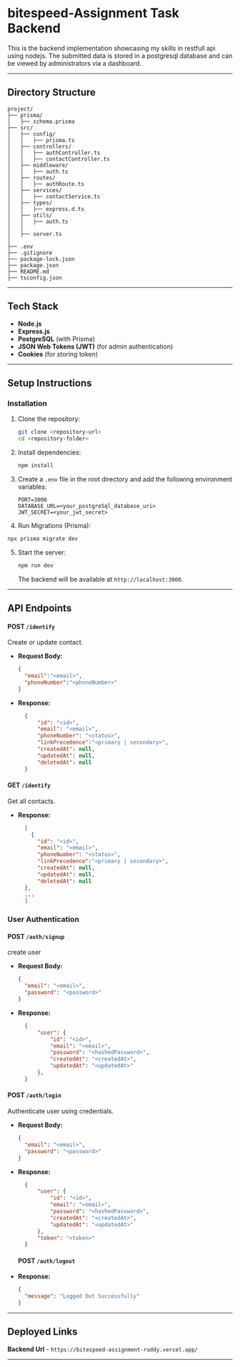 # bitespeed-Assignment Task Backend

This is the backend implementation showcasing my skills in restfull api using nodejs. The submitted data is stored in a postgresql database and can be viewed by administrators via a dashboard.

---

## Directory Structure

```
project/
├── prisma/
│   ├── schema.prisma
├── src/
│   ├── config/
│   │   ├── prisma.ts
│   ├── controllers/
│   │   ├── authController.ts
│   │   ├── contactController.ts
│   ├── middleware/
│   │   ├── auth.ts
│   ├── routes/
│   │   ├── authRoute.ts
│   ├── services/
│   │   ├── contactService.ts
│   ├── types/
│   │   ├── express.d.ts
│   ├── utils/
│   │   ├── auth.ts
│   │ 
│   ├── server.ts
│
├── .env
├── .gitignore
├── package-lock.json
├── package.json
├── README.md
├── tsconfig.json
```

---


## Tech Stack

- **Node.js**
- **Express.js**
- **PostgreSQL** (with Prisma)
- **JSON Web Tokens (JWT)** (for admin authentication)
- **Cookies** (for storing token)

---

## Setup Instructions


### Installation

1. Clone the repository:
   ```bash
   git clone <repository-url>
   cd <repository-folder>
   ```

2. Install dependencies:
   ```bash
   npm install
   ```

3. Create a `.env` file in the root directory and add the following environment variables:
   ```env
   PORT=3000
   DATABASE_URL=<your_postgreSql_database_uri>
   JWT_SECRET=<your_jwt_secret>
   ```
   
4.  Run Migrations (Prisma):
   ```bash
   npx prisma migrate dev
   ```

5. Start the server:
   ```bash
   npm run dev
   ```
   The backend will be available at `http://localhost:3000`.

---

## API Endpoints

#### POST `/identify`
Create or update contact.

- **Request Body:**
  ```json
  {
    "email":"<email>",
    "phoneNumber":"<phoneNumber>"
  }
  ```

- **Response:**
  ```json
    {
        "id": "<id>",
        "email": "<email>",
        "phoneNumber": "<status>",
        "linkPrecedence":"<primary | secondary>",
        "createdAt": null,
        "updatedAt": null,
        "deletedAt": null
    }
  ```
#### GET `/identify`
Get all contacts.

- **Response:**
  ```json
    [
      {
        "id": "<id>",
        "email": "<email>",
        "phoneNumber": "<status>",
        "linkPrecedence":"<primary | secondary>",
        "createdAt": null,
        "updatedAt": null,
        "deletedAt": null
    },
    ...
    ]
  ```


### User Authentication

#### POST `/auth/signup`
create user

- **Request Body:**
  ```json
  {
    "email": "<email>",
    "password": "<password>"
  }
  ```

- **Response:**
  ```json
    {
        "user": {
            "id": "<id>",
            "email": "<email>",
            "password": "<hashedPassword>",
            "createdAt": "<createdAt>",
            "updatedAt": "<updatedAt>"
        },
    }
  ```

#### POST `/auth/login`
Authenticate user using credentials.

- **Request Body:**
  ```json
  {
    "email": "<email>",
    "password": "<password>"
  }
  ```

- **Response:**
  ```json
    {
        "user": {
            "id": "<id>",
            "email": "<email>",
            "password": "<hashedPassword>",
            "createdAt": "<createdAt>",
            "updatedAt": "<updatedAt>"
        },
        "token": "<token>"
    }
  ```

  #### POST `/auth/logout`

- **Response:**
  ```json
  {
    "message": "Logged Out Successfully"
  }
  ```

---

## Deployed Links

**Backend Url** -  `https://bitespeed-assignment-ruddy.vercel.app/`

---
